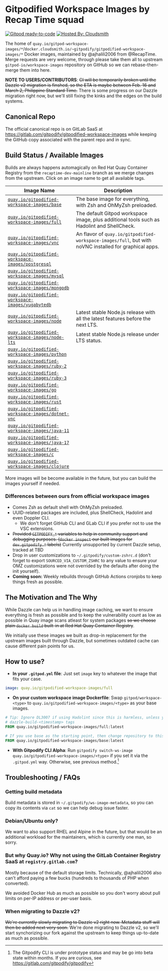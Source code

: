 # Gitpodified Workspace Images by Recap Time squad

[![Gitpod ready-to-code](https://img.shields.io/badge/Gitpod-ready--to--code-908a85?logo=gitpod&style=for-the-badge)](https://gitpod.io/#https://gitlab.com/gitpodify/gitpodified-workspace-images) [![Hosted By: Cloudsmith](https://img.shields.io/badge/OSS%20hosting%20by-cloudsmith-blue?logo=cloudsmith&style=for-the-badge)](https://cloudsmith.io/~gitpodify/repos/gitpodified-workspace-images)

The home of `quay.io/gitpod-workspace-images/*`/`docker.cloudsmith.io/~gitpodify/gitpodified-workspace-images/*` Docker images, maintained by @ajhalili2006 from @RecapTime. Merge requests are very welcome, through please take them all to upstream
`gitpod-io/workspace-images` repository on GitHub so we can rebase-then-merge them into here.

**NOTE TO USERS/CONTRIBUTORS**: ~~CI will be temporarily broken until the Dazzle v2 migration is finshed, so the ETA is maybe between Feb. 16 and March 2, Philippine Standard Time.~~ There is some progress on our Dazzle migration right now, but we'll still fixing the kinks and the edges on the build systems.

## Canonical Repo

The official canonical repo is on GitLab SaaS at <https://gitlab.com/gitpodify/gitpodified-workspace-images> while keeping the GitHub copy associated with the parent repo and in sync.

## Build Status / Available Images

Builds are always happens automagically on Red Hat Quay Container Registry from the `recaptime-dev-mainline` branch as we merge changes from the upstream. Click on an image name to get all available tags.

| Image Name | Description |
| --- | --- |
| [`quay.io/gitpodified-workspace-images/base`](https://quay.io/repository/gitpodified-workspace-images/base?tab=tags) | The base image for everything, with Zsh and OhMyZsh preloaded. |
| [`quay.io/gitpodified-workspace-images/full`](https://quay.io/repository/gitpodified-workspace-images/full?tab=tags) | The default Gitpod workspace image, plus additional tools such as Hadolint and ShellCheck. |
| [`quay.io/gitpodified-workspace-images/vnc`](https://quay.io/repository/gitpodified-workspace-images/vnc?tab=tags) | An flavor of `quay.io/gitpodified-workspace-images/full`, but with noVNC installed for graphical apps. |
| [`quay.io/gitpodified-workspace-images/postgresql`](https://quay.io/repository/gitpodified-workspace-images/postgresql?tab=tags) | |
| [`quay.io/gitpodified-workspace-images/mysql`](https://quay.io/repository/gitpodified-workspace-images/mysql?tab=tags) | |
| [`quay.io/gitpodified-workspace-images/mongodb`](https://quay.io/repository/gitpodified-workspace-images/mongodb?tab=tags) | |
| [`quay.io/gitpodified-workspace-images/yugabytedb`](https://quay.io/repository/gitpodified-workspace-images/yugabytedb?tab=tags) | |
| [`quay.io/gitpodified-workspace-images/node`](https://quay.io/repository/gitpodified-workspace-images/node?tab=tags) | Latest stable Node.js release with all the latest features before the next LTS. |
| [`quay.io/gitpodified-workspace-images/node-lts`](https://quay.io/repository/gitpodified-workspace-images/node-lts?tab=tags) | Latest stable Node.js release under LTS status. |
| [`quay.io/gitpodified-workspace-images/python`](https://quay.io/repository/gitpodified-workspace-images/python?tab=tags) | |
| [`quay.io/gitpodified-workspace-images/ruby-2`](https://quay.io/repository/gitpodified-workspace-images/ruby-2?tab=tags) | |
| [`quay.io/gitpodified-workspace-images/ruby-3`](https://quay.io/repository/gitpodified-workspace-images/ruby-3?tab=tags) | |
| [`quay.io/gitpodified-workspace-images/go`](https://quay.io/repository/gitpodified-workspace-images/go?tab=tags) | |
| [`quay.io/gitpodified-workspace-images/rust`](https://quay.io/repository/gitpodified-workspace-images/rust?tab=tags) | |
| [`quay.io/gitpodified-workspace-images/dotnet-vnc`](https://quay.io/repository/gitpodified-workspace-images/dotnet-vnc?tab=tags) | |
| [`quay.io/gitpodified-workspace-images/java-11`](https://quay.io/repository/gitpodified-workspace-images/java-11?tab=tags) | |
| [`quay.io/gitpodified-workspace-images/java-17`](https://quay.io/repository/gitpodified-workspace-images/java-17?tab=tags) | |
| [`quay.io/gitpodified-workspace-images/c`](https://quay.io/repository/gitpodified-workspace-images/c?tab=tags) | |
| [`quay.io/gitpodified-workspace-images/clojure`](https://quay.io/repository/gitpodified-workspace-images/clojure?tab=tags) | |

More images will be become available in the future, but you can build the images yourself if needed.

### Differences between ours from official workspace images

* Comes Zsh as default shell with OhMyZsh preloaded.
* UUID-related packages are included, plus ShellCheck, Hadolint and even Doppler CLI.
    * We don't forget GitHub CLI and GLab CLI if you prefer not to use the VSC extensions.
* ~~Provided `GITPODIFY_*` variables to help in community support and debugging purposes. (`docker inspect` our built images for `dev.gitpodify.*` labels)~~ Currently unsupported by current Dazzle setup, tracked at TBD
* Drop in user customizations to `~/.gitpodify/custom-zshrc.d` (don't forget to export `SOURCED_VIA_CUSTOM_ZSHRC` to any value to ensure
your OMZ customizations were not overrided by the defaults after doing the init yourself).
* **Coming soon:** Weekly rebuilds through GitHub Actions cronjobs to keep things fresh as possible.

## The Motivation and The Why

While Dazzle can help us in handling image caching, we want to ensure everything is fresh as possible and to keep the vulnerability count as low as possible in Quay image scans atleast for system packages
~~so we choose plain `docker build` built-in at Red Hat Quay Container Registry~~.

We initially use these images we built as drop-in replacement for the upstream images built through Dazzle, but sometimes outdated cache can cause different pain points for us.

## How to use?

* **In your `.gitpod.yml` file**: Just set `image` key to whatever the image that fits your case.

```yml
image: quay.io/gitpodified-workspace-images/full
```

* **On your custom workspace image Dockerfile**: Swap `gitpod/workspace-<type>` to `quay.io/gitpodified-workspace-images/<type>` as your base images.

```dockerfile
# Tip: Ignore DL3007 if using Hadolint since this is harmless, unless you want to lock version with
# dazzle-build-<timestamp> tags
FROM quay.io/gitpodified-workspace-images/full:latest

# If you use base as the starting point, then change repository to this:
FROM quay.io/gitpodified-workspace-images/base:latest
```

* **With Gitpodify CLI Alpha**: Run `gitpodify switch-ws-image quay.io/gitpodified-workspace-images/<type>` if you set it via the `.gitpod.yml` way. Otherwise, see previous method.[^1]

[^1]: The Gitpodify CLI is under prototype status and may be go into beta state within months. If you are curious, see <https://gitlab.com/gitpodify/gitpodify>

## Troubleshooting / FAQs

### Getting build metadata

Build metadata is stored in `~/.gitpodify/ws-image-metadata`, so you can copy its contents via `cat` so we can help debug issue faster.

### Debian/Ubuntu only?

We want to also support RHEL and Alpine in the future, but that would be an additional workload for the maintainers, which is currently one man, so sorry.

### But why Quay.io? Why not using the GitLab Container Registry SaaS at `registry.gitlab.com`?

Mostly because of the default storage limits. Technically, @ajhalili2006 also can't afford paying a few bucks (hundreds to thousands of PHP when converted).

We avoided Docker Hub as much as possible so you don't worry about pull limits on per-IP address or per-user basis.

### When migrating to Dazzle v2?

~~We're currently slowly migrating to Dazzle v2 right now. Metadata stuff will then be added next very soon.~~ We're done migrating to Dazzle v2, so we'll start synchorizing our fork against the upstream to keep things up-to-date as much as possible.
